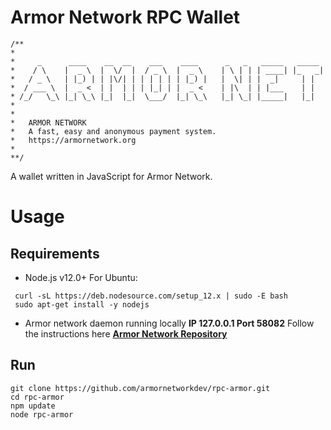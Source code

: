 # Armor Network RPC Wallet

```
/**
*
*     _      ____    __  __    ___    ____      _   _   _____   _____
*    / \    |  _ \  |  \/  |  / _ \  |  _ \    | \ | | | ____| |_   _|
*   / _ \   | |_) | | |\/| | | | | | | |_) |   |  \| | |  _|     | |
*  / ___ \  |  _ <  | |  | | | |_| | |  _ <    | |\  | | |___    | |
* /_/   \_\ |_| \_\ |_|  |_|  \___/  |_| \_\   |_| \_| |_____|   |_|
*
*
*	ARMOR NETWORK
*	A fast, easy and anonymous payment system.
*	https://armornetwork.org
*
**/

```

A wallet written in JavaScript for Armor Network.

# Usage

## Requirements

- Node.js v12.0+
For Ubuntu:

```
 curl -sL https://deb.nodesource.com/setup_12.x | sudo -E bash
 sudo apt-get install -y nodejs
```
- Armor network daemon running locally
  **IP 127.0.0.1 Port 58082**
  Follow the instructions here **[Armor Network Repository](https://github.com/armornetworkdev/armor)**

## Run

```
git clone https://github.com/armornetworkdev/rpc-armor.git
cd rpc-armor
npm update
node rpc-armor
```
